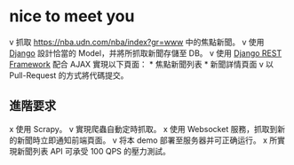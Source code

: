 # nice to meet you
v 抓取 https://nba.udn.com/nba/index?gr=www 中的焦點新聞。
v 使用 [Django](https://www.djangoproject.com/) 設計恰當的 Model，并將所抓取新聞存儲至 DB。
v 使用 [Django REST Framework](http://www.django-rest-framework.org/) 配合 AJAX 實現以下頁面：
	 * 焦點新聞列表
	 * 新聞詳情頁面
v 以 Pull-Request 的方式將代碼提交。
	
## 進階要求
x 使用 Scrapy。
v 實現爬蟲自動定時抓取。
x 使用 Websocket 服務，抓取到新的新聞時立即通知前端頁面。
v 将本 demo 部署至服务器并可正确运行。
x 所實現新聞列表 API 可承受 100 QPS 的壓力測試。
